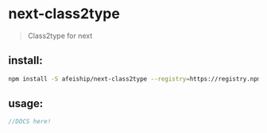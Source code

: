 # next-class2type
> Class2type for next

## install:
```bash
npm install -S afeiship/next-class2type --registry=https://registry.npm.taobao.org
```

## usage:
```js
//DOCS here!
```
